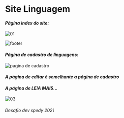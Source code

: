 # Site Linguagem

#### _Página index do site:_

![01](https://user-images.githubusercontent.com/34290569/106665092-a7c92d80-6584-11eb-8867-4ca1e91423ec.PNG)

![footer](https://user-images.githubusercontent.com/34290569/107043946-6a41eb80-67a2-11eb-983a-18306b89e228.PNG)

#### _Página de cadastro de linguagens:_

![pagina de cadastro](https://user-images.githubusercontent.com/34290569/106396462-cbef0800-63e6-11eb-900a-26557ae96eee.PNG)


#### _A página de editar é semelhante a página de cadastro_


#### _A página de LEIA MAIS..._

![03](https://user-images.githubusercontent.com/34290569/106665311-e363f780-6584-11eb-97b6-a3b78484e000.PNG)

###### Desafio dev spedy 2021
